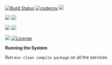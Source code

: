 [![Build Status](https://travis-ci.org/stackroute/ibm-wave3-plasma.svg?branch=v1.0.1)](https://travis-ci.org/stackroute/ibm-wave3-plasma)
[![codecov](https://codecov.io/gh/stackroute/ibm-wave3-plasma/branch/v1.0.1/graph/badge.svg)](https://codecov.io/gh/stackroute/ibm-wave3-plasma)
![](https://img.shields.io/codecov/c/github/stackroute/ibm-wave3-plasma.svg?style=flat)

![](https://img.shields.io/snyk/vulnerabilities/github/stackroute/ibm-wave3-plasma.svg?style=popout)
![](https://img.shields.io/github/issues/stackroute/ibm-wave3-plasma.svg?style=popout)

![](https://img.shields.io/github/contributors/stackroute/ibm-wave3-plasma.svg?style=popout)
![](https://img.shields.io/github/last-commit/stackroute/ibm-wave3-plasma.svg?style=popout)

![](https://img.shields.io/github/repo-size/stackroute/ibm-wave3-plasma.svg?style=popout)
[![License](https://img.shields.io/badge/License-Apache%202.0-blue.svg)](https://opensource.org/licenses/Apache-2.0)



****Running the System****

Run ```mvn clean compile package``` on all the services
